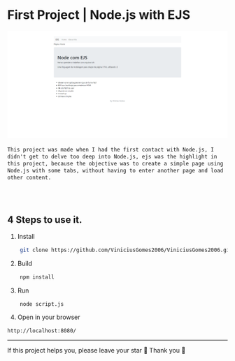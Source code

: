 # First Project | Node.js with EJS

![Preview](.github/preview.png)

```
This project was made when I had the first contact with Node.js, I didn't get to delve too deep into Node.js, ejs was the highlight in this project, because the objective was to create a simple page using Node.js with some tabs, without having to enter another page and load other content.

```

<br><br>

## 4 Steps to use it.

1. Install

```sh
    git clone https://github.com/ViniciusGomes2006/ViniciusGomes2006.git
```

2. Build

```sh
    npm install
```

3. Run
```
    node script.js
```

4. Open in your browser
```
http://localhost:8080/
```

---

If this project helps you, please leave your star 🌟 Thank you 💛
